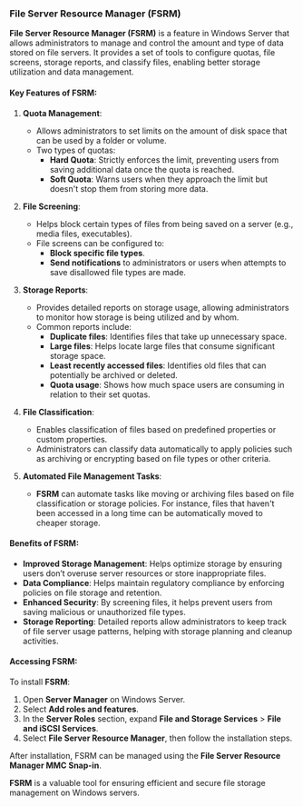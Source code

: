 ### **File Server Resource Manager (FSRM)**

**File Server Resource Manager (FSRM)** is a feature in Windows Server that allows administrators to manage and control the amount and type of data stored on file servers. It provides a set of tools to configure quotas, file screens, storage reports, and classify files, enabling better storage utilization and data management.

#### **Key Features of FSRM**:

1. **Quota Management**:
   - Allows administrators to set limits on the amount of disk space that can be used by a folder or volume.
   - Two types of quotas:
     - **Hard Quota**: Strictly enforces the limit, preventing users from saving additional data once the quota is reached.
     - **Soft Quota**: Warns users when they approach the limit but doesn't stop them from storing more data.

2. **File Screening**:
   - Helps block certain types of files from being saved on a server (e.g., media files, executables).
   - File screens can be configured to:
     - **Block specific file types**.
     - **Send notifications** to administrators or users when attempts to save disallowed file types are made.

3. **Storage Reports**:
   - Provides detailed reports on storage usage, allowing administrators to monitor how storage is being utilized and by whom.
   - Common reports include:
     - **Duplicate files**: Identifies files that take up unnecessary space.
     - **Large files**: Helps locate large files that consume significant storage space.
     - **Least recently accessed files**: Identifies old files that can potentially be archived or deleted.
     - **Quota usage**: Shows how much space users are consuming in relation to their set quotas.

4. **File Classification**:
   - Enables classification of files based on predefined properties or custom properties.
   - Administrators can classify data automatically to apply policies such as archiving or encrypting based on file types or other criteria.

5. **Automated File Management Tasks**:
   - **FSRM** can automate tasks like moving or archiving files based on file classification or storage policies. For instance, files that haven't been accessed in a long time can be automatically moved to cheaper storage.

#### **Benefits of FSRM**:
- **Improved Storage Management**: Helps optimize storage by ensuring users don’t overuse server resources or store inappropriate files.
- **Data Compliance**: Helps maintain regulatory compliance by enforcing policies on file storage and retention.
- **Enhanced Security**: By screening files, it helps prevent users from saving malicious or unauthorized file types.
- **Storage Reporting**: Detailed reports allow administrators to keep track of file server usage patterns, helping with storage planning and cleanup activities.

#### **Accessing FSRM**:
To install **FSRM**:
1. Open **Server Manager** on Windows Server.
2. Select **Add roles and features**.
3. In the **Server Roles** section, expand **File and Storage Services** > **File and iSCSI Services**.
4. Select **File Server Resource Manager**, then follow the installation steps.

After installation, FSRM can be managed using the **File Server Resource Manager MMC Snap-in**. 

**FSRM** is a valuable tool for ensuring efficient and secure file storage management on Windows servers.
